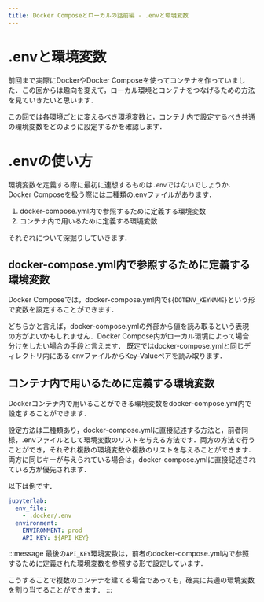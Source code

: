 ```yaml
---
title: Docker Composeとローカルの話前編 - .envと環境変数
---
```


# .envと環境変数
前回まで実際にDockerやDocker Composeを使ってコンテナを作っていました．この回からは趣向を変えて，ローカル環境とコンテナをつなげるための方法を見ていきたいと思います．

この回では各環境ごとに変えるべき環境変数と，コンテナ内で設定するべき共通の環境変数をどのように設定するかを確認します．

# .envの使い方
環境変数を定義する際に最初に連想するものは`.env`ではないでしょうか．Docker Composeを扱う際には二種類の.envファイルがあります．

1. docker-compose.yml内で参照するために定義する環境変数
2. コンテナ内で用いるために定義する環境変数

それぞれについて深掘りしていきます．

## docker-compose.yml内で参照するために定義する環境変数
Docker Composeでは，docker-compose.yml内で`${DOTENV_KEYNAME}`という形で変数を設定することができます．

どちらかと言えば，docker-compose.ymlの外部から値を読み取るという表現の方がよいかもしれません．Docker Compose内がローカル環境によって場合分けをしたい場合の手段と言えます．
既定ではdocker-compose.ymlと同じディレクトリ内にある.envファイルからKey-Valueペアを読み取ります．

## コンテナ内で用いるために定義する環境変数
Dockerコンテナ内で用いることができる環境変数をdocker-compose.yml内で設定することができます．

設定方法は二種類あり，docker-compose.ymlに直接記述する方法と，前者同様，.envファイルとして環境変数のリストを与える方法です．両方の方法で行うことができ，それぞれ複数の環境変数や複数のリストを与えることができます．両方に同じキーが与えられている場合は，docker-compose.ymlに直接記述されている方が優先されます．

以下は例です．
```yaml
jupyterlab:
  env_file:
    - .docker/.env
  environment:
    ENVIRONMENT: prod
    API_KEY: ${API_KEY}
```

:::message
最後の`API_KEY`環境変数は，前者のdocker-compose.yml内で参照するために定義された環境変数を参照する形で設定しています．

こうすることで複数のコンテナを建てる場合であっても，確実に共通の環境変数を割り当てることができます．
:::